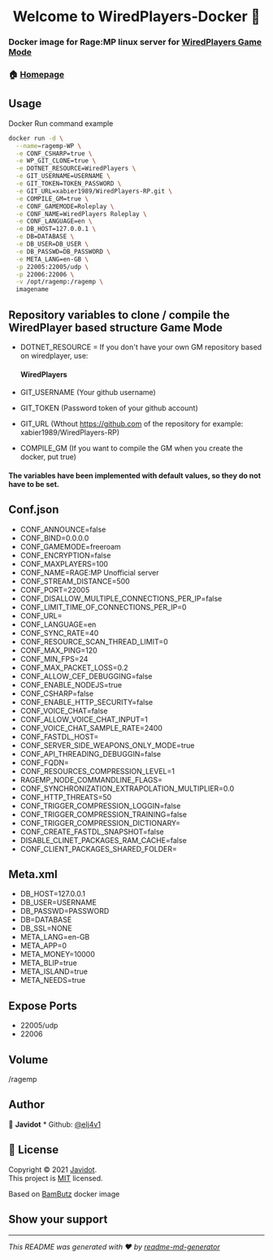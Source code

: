 <h1 align="center">Welcome to WiredPlayers-Docker 👋</h1>
<p>
</p>

### Docker image for Rage:MP linux server for [WiredPlayers Game Mode](https://github.com/xabier1989/WiredPlayers-RP)

### 🏠 [Homepage](https://github.com/elj4v1/WiredPlayers-Docker)

## Usage

Docker Run command example
 

```sh
docker run -d \
  --name=ragemp-WP \
  -e CONF_CSHARP=true \
  -e WP_GIT_CLONE=true \
  -e DOTNET_RESOURCE=WiredPlayers \
  -e GIT_USERNAME=USERNAME \
  -e GIT_TOKEN=TOKEN_PASSWORD \
  -e GIT_URL=xabier1989/WiredPlayers-RP.git \
  -e COMPILE_GM=true \
  -e CONF_GAMEMODE=Roleplay \
  -e CONF_NAME=WiredPlayers Roleplay \
  -e CONF_LANGUAGE=en \
  -e DB_HOST=127.0.0.1 \
  -e DB=DATABASE \
  -e DB_USER=DB_USER \
  -e DB_PASSWD=DB_PASSWORD \
  -e META_LANG=en-GB \
  -p 22005:22005/udp \
  -p 22006:22006 \
  -v /opt/ragemp:/ragemp \
  imagename
```

## Repository variables to clone / compile the WiredPlayer based structure Game Mode

- DOTNET_RESOURCE = If you don't have your own GM repository based on wiredplayer, use: <h4>WiredPlayers</h4>

- GIT_USERNAME (Your github username)

- GIT_TOKEN (Password token of your github account)

- GIT_URL (Wthout https://github.com of the repository for example: xabier1989/WiredPlayers-RP)

- COMPILE_GM (If you want to compile the GM when you create the docker, put true)


<h4>The variables have been implemented with default values, so they do not have to be set.</h4>

## Conf.json

- CONF_ANNOUNCE=false
- CONF_BIND=0.0.0.0
- CONF_GAMEMODE=freeroam
- CONF_ENCRYPTION=false
- CONF_MAXPLAYERS=100
- CONF_NAME=RAGE:MP Unofficial server
- CONF_STREAM_DISTANCE=500
- CONF_PORT=22005
- CONF_DISALLOW_MULTIPLE_CONNECTIONS_PER_IP=false
- CONF_LIMIT_TIME_OF_CONNECTIONS_PER_IP=0
- CONF_URL=
- CONF_LANGUAGE=en
- CONF_SYNC_RATE=40
- CONF_RESOURCE_SCAN_THREAD_LIMIT=0
- CONF_MAX_PING=120
- CONF_MIN_FPS=24
- CONF_MAX_PACKET_LOSS=0.2
- CONF_ALLOW_CEF_DEBUGGING=false
- CONF_ENABLE_NODEJS=true
- CONF_CSHARP=false
- CONF_ENABLE_HTTP_SECURITY=false
- CONF_VOICE_CHAT=false
- CONF_ALLOW_VOICE_CHAT_INPUT=1
- CONF_VOICE_CHAT_SAMPLE_RATE=2400
- CONF_FASTDL_HOST=
- CONF_SERVER_SIDE_WEAPONS_ONLY_MODE=true
- CONF_API_THREADING_DEBUGGIN=false
- CONF_FQDN=
- CONF_RESOURCES_COMPRESSION_LEVEL=1
- RAGEMP_NODE_COMMANDLINE_FLAGS=
- CONF_SYNCHRONIZATION_EXTRAPOLATION_MULTIPLIER=0.0
- CONF_HTTP_THREATS=50
- CONF_TRIGGER_COMPRESSION_LOGGIN=false
- CONF_TRIGGER_COMPRESSION_TRAINING=false
- CONF_TRIGGER_COMPRESSION_DICTIONARY=
- CONF_CREATE_FASTDL_SNAPSHOT=false
- DISABLE_CLINET_PACKAGES_RAM_CACHE=false
- CONF_CLIENT_PACKAGES_SHARED_FOLDER=

## Meta.xml

- DB_HOST=127.0.0.1
- DB_USER=USERNAME
- DB_PASSWD=PASSWORD
- DB=DATABASE
- DB_SSL=NONE
- META_LANG=en-GB
- META_APP=0
- META_MONEY=10000
- META_BLIP=true
- META_ISLAND=true
- META_NEEDS=true

## Expose Ports

- 22005/udp
- 22006

## Volume

/ragemp

## Author

👤 **Javidot** * Github: [@elj4v1](https://github.com/elj4v1)

## 📝 License

Copyright © 2021 [Javidot](https://github.com/elj4v1).<br />
This project is [MIT](https://github.com/BamButz/docker-ragemp/blob/master/LICENSE) licensed.

Based on [BamButz](https://github.com/BamButz/docker-ragemp) docker image<br />

## Show your support
***
_This README was generated with ❤️ by [readme-md-generator](https://github.com/kefranabg/readme-md-generator)_
